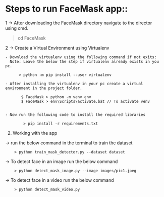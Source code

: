 # Steps to run FaceMask app::

1 -> After downloading the FaceMask directory navigate to the director using cmd. 

> cd FaceMask

2 -> Create a Virtual Environment using Virtualenv

    - Download the virtualenv using the following command if not exits:
      Note: Leave the below the step if virtualenv already exists in you pc.

          > python -m pip install --user virtualenv
    
    - After installing the virtualenv in your pc create a virtual environment in the project folder.

           $ FaceMask > python -m venv env
           $ FaceMask > env\Scripts\activate.bat // To activate venv
    

    - Now run the following code to install the required libraries

            > pip install -r requirements.txt


2. Working with the app

-> run the below command in the terminal to train the dataset
        
        > python train_mask_detector.py --dataset dataset

-> To detect face in an image run the below command

        > python detect_mask_image.py --image images/pic1.jpeg

-> To detect face in a video run the below command

        > python detect_mask_video.py
